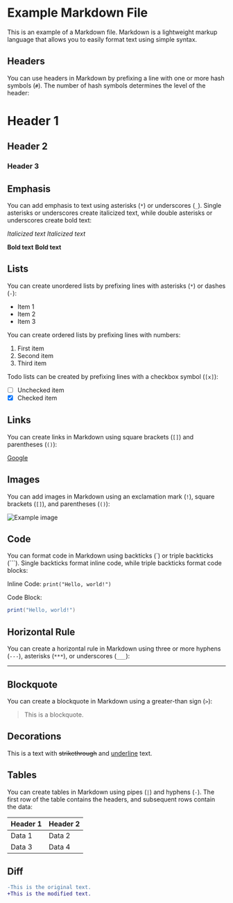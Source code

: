 # Example Markdown File

This is an example of a Markdown file. Markdown is a lightweight markup language that allows you to easily format text using simple syntax.

## Headers

You can use headers in Markdown by prefixing a line with one or more hash symbols (`#`). The number of hash symbols determines the level of the header:

# Header 1

## Header 2

### Header 3

## Emphasis

You can add emphasis to text using asterisks (`*`) or underscores (`_`). Single asterisks or underscores create italicized text, while double asterisks or underscores create bold text:

_Italicized text_
_Italicized text_

**Bold text**
**Bold text**

## Lists

You can create unordered lists by prefixing lines with asterisks (`*`) or dashes (`-`):

- Item 1
- Item 2
- Item 3

You can create ordered lists by prefixing lines with numbers:

1. First item
2. Second item
3. Third item

Todo lists can be created by prefixing lines with a checkbox symbol (`[x]`):

- [ ] Unchecked item
- [x] Checked item

## Links

You can create links in Markdown using square brackets (`[]`) and parentheses (`()`):

[Google](https://www.google.com)

## Images

You can add images in Markdown using an exclamation mark (`!`), square brackets (`[]`), and parentheses (`()`):

![Example image](https://via.placeholder.com/150)

## Code

You can format code in Markdown using backticks (\`) or triple backticks (\`\`\`). Single backticks format inline code, while triple backticks format code blocks:

Inline Code:
`print("Hello, world!")`

Code Block:

```lua
print("Hello, world!")
```

## Horizontal Rule

You can create a horizontal rule in Markdown using three or more hyphens (`---`), asterisks (`***`), or underscores (`___`):

---

## Blockquote

You can create a blockquote in Markdown using a greater-than sign (`>`):

> This is a blockquote.

## Decorations

This is a text with ~~strikethrough~~ and <u>underline</u> text.

## Tables

You can create tables in Markdown using pipes (`|`) and hyphens (`-`). The first row of the table contains the headers, and subsequent rows contain the data:

| Header 1 | Header 2 |
| -------- | -------- |
| Data 1   | Data 2   |
| Data 3   | Data 4   |

## Diff

```diff
-This is the original text.
+This is the modified text.
```
